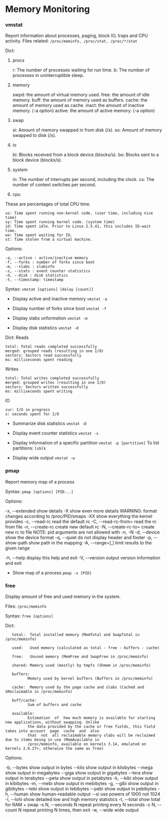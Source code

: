 # Memory Monitoring

### vmstat
Report information about processes, paging, block IO, traps and CPU activity. 
Files related: `/proc/meminfo, /proc/stat, /proc/*/stat`

Dict:

1. procs

    r: The number of processes waiting for run time.
    b: The number of processes in uninterruptible sleep.

 
2. memory

    swpd: the amount of virtual memory used.
    free: the amount of idle memory.
    buff: the amount of memory used as buffers.
    cache: the amount of memory used as cache.
    inact: the amount of inactive memory. (-a option)
    active: the amount of active memory. (-a option)

 
3. swap

    si: Amount of memory swapped in from disk (/s).
    so: Amount of memory swapped to disk (/s).

 
4. io

    bi: Blocks received from a block device (blocks/s).
    bo: Blocks sent to a block device (blocks/s).

 
5. system

    in: The number of interrupts per second, including the clock.
    cs: The number of context switches per second.

 
6. cpu

These are percentages of total CPU time.

    us: Time spent running non-kernel code. (user time, including nice time)
    sy: Time spent running kernel code. (system time)
    id: Time spent idle. Prior to Linux 2.5.41, this includes IO-wait time.
    wa: Time spent waiting for IO.
    st: Time stolen from a virtual machine.

Options:

    -a, --active : active/inactive memory
    -f, --forks : number of forks since boot
    -m, --slabs : slabinfo
    -s, --stats : event counter statistics
    -d, --disk : disk statistics
    -t, --timestamp: timestamp


Syntax: `vmstat [options] [delay [count]]`

- Display active and inactive memory
`vmstat -a`

- Display number of forks since boot
`vmstat -f`

- Display slabs unformation
`vmstat -m`

- Display disk statistics
`vmstat -d`

Dict:
Reads

    total: Total reads completed successfully
    merged: grouped reads (resulting in one I/O)
    sectors: Sectors read successfully
    ms: milliseconds spent reading

 

Writes

    total: Total writes completed successfully
    merged: grouped writes (resulting in one I/O)
    sectors: Sectors written successfully
    ms: milliseconds spent writing

 

IO

    cur: I/O in progress
    s: seconds spent for I/O


- Summarize disk statistics
`vmstat -D`

- Display event counter statistics
`vmstat -s`

- Display information of a specific partition
`vmstat -p [partition]`
To list partitions: `lsblk`

- Display wide output
`vmstat -w`


### pmap
Report memory map of a process

Syntax: `pmap [options] [PID...]`

Options:

 -x, --extended              show details
 -X                          show even more details
            WARNING: format changes according to /proc/PID/smaps
 -XX                         show everything the kernel provides
 -c, --read-rc               read the default rc
 -C, --read-rc-from=<file>   read the rc from file
 -n, --create-rc             create new default rc
 -N, --create-rc-to=<file>   create new rc to file
            NOTE: pid arguments are not allowed with -n, -N
 -d, --device                show the device format
 -q, --quiet                 do not display header and footer
 -p, --show-path             show path in the mapping
 -A, --range=<low>[,<high>]  limit results to the given range

 -h, --help     display this help and exit
 -V, --version  output version information and exit

- Show map of a process
`pmap -x [PID]`

### free
Display amount of free and used memory in the system.

Files: `/proc/meminfo`

Syntax: `free [options]`

Dict:

       total:  Total installed memory (MemTotal and SwapTotal in /proc/meminfo)

       used:   Used memory (calculated as total - free - buffers - cache)

       free:   Unused memory (MemFree and SwapFree in /proc/meminfo)

       shared: Memory used (mostly) by tmpfs (Shmem in /proc/meminfo)

       buffers:
              Memory used by kernel buffers (Buffers in /proc/meminfo)

       cache:  Memory used by the page cache and slabs (Cached and SReclaimable in /proc/meminfo)

       buff/cache:
              Sum of buffers and cache

       available:
              Estimation  of  how much memory is available for starting new applications, without swapping. Unlike
              the data provided by the cache or free fields, this field takes into account  page  cache  and  also
              that  not  all reclaimable memory slabs will be reclaimed due to items being in use (MemAvailable in
              /proc/meminfo, available on kernels 3.14, emulated on kernels 2.6.27+, otherwise the same as free)


Options: 

 -b, --bytes         show output in bytes
     --kilo          show output in kilobytes
     --mega          show output in megabytes
     --giga          show output in gigabytes
     --tera          show output in terabytes
     --peta          show output in petabytes
 -k, --kibi          show output in kibibytes
 -m, --mebi          show output in mebibytes
 -g, --gibi          show output in gibibytes
     --tebi          show output in tebibytes
     --pebi          show output in pebibytes
 -h, --human         show human-readable output
     --si            use powers of 1000 not 1024
 -l, --lohi          show detailed low and high memory statistics
 -t, --total         show total for RAM + swap
 -s N, --seconds N   repeat printing every N seconds
 -c N, --count N     repeat printing N times, then exit
 -w, --wide          wide output
